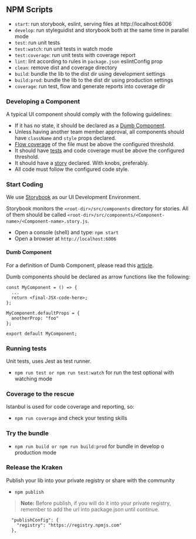 ## NPM Scripts
* `start`: run storybook, eslint, serving files at http://localhost:6006
* `develop`: run styleguidist and storybook both at the same time in parallel mode
* `test`: run unit tests
* `test:watch`: run unit tests in watch mode
* `test:coverage`: run unit tests with coverage report
* `lint`: lint according to rules in `package.json` eslintConfig prop
* `clean`: remove dist and coverage directory
* `build`: bundle the lib to the dist dir using development settings
* `build:prod`: bundle the lib to the dist dir using production settings
* `coverage`: run test, flow and generate reports into coverage dir

### Developing a Component
A typical UI component should comply with the following guidelines:

* If it has no state, it should be declared as a [Dumb Component](#dumb-component).
* Unless having another team member approval, all components should have `className` and `style` props declared.
* [Flow coverage](#coverage-to-the-rescue) of the file must be above the configured threshold.
* It should have [tests](#running-tests) and code coverage must be above the configured threshold.
* It should have a [story](#start-coding) declared. With knobs, preferably.
* All code must follow the configured code style.

### Start Coding
We use [Storybook](https://storybook.js.org/) as our UI Development Environment.

Storybook monitors the `<root-dir>/src/components` directory for stories. All of them should be
called `<root-dir>/src/components/<Component-name>/<Component-name>.story.js`.

* Open a console (shell) and type: ```npm start```
* Open a browser at `http://localhost:6006`

#### Dumb Component

For a definition of Dumb Component, please read this [article](https://jaketrent.com/post/smart-dumb-components-react).

Dumb components should be declared as arrow functions like the following:

```
const MyComponent = () => {
  ...
  return <final-JSX-code-here>;
};

MyComponent.defaultProps = {
  anotherProp: "foo"
};

export default MyComponent;
```

### Running tests
Unit tests, uses Jest as test runner.
* `npm run test or npm run test:watch` for run the test optional with watching mode


### Coverage to the rescue
Istanbul is used for code coverage and reporting, so:
* `npm run coverage` and check your testing skills


### Try the bundle
* `npm run build or npm run build:prod` for bundle in develop o production mode


### Release the Kraken
Publish your lib into your private registry or share with the community
* `npm publish`

>**Note:** Before publish, if you will do it into your private registry, remember to add the url into package.json until continue.
```
  "publishConfig": {
    "registry": "https://registry.npmjs.com"
  },
```
